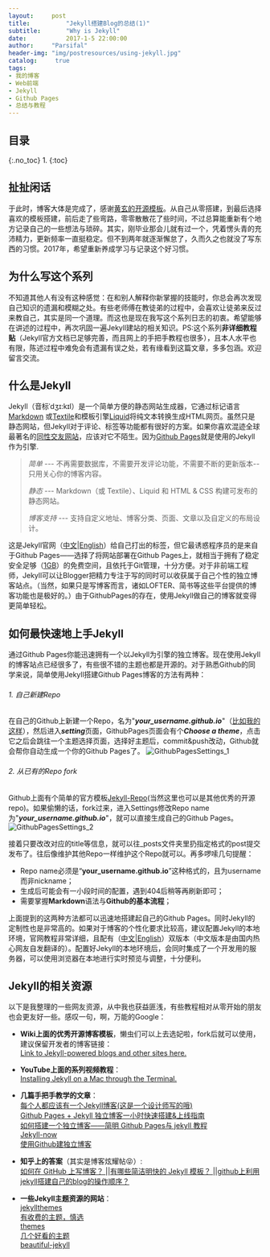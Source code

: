 ```yaml
---
layout:		post
title:			"Jekyll搭建Blog的总结(1)"
subtitle:		"Why is Jekyll"
date:			2017-1-5 22:00:00
author:		"Parsifal"
header-img:	"img/postresources/using-jekyll.jpg"
catalog:     true
tags:
- 我的博客 
- Web前端
- Jekyll 
- Github Pages 
- 总结与教程
---
```


## 目录
{:.no_toc}
1. 
{:toc}

## 扯扯闲话
  于此时，博客大体是完成了，感谢[黄玄的开源模板](https://github.com/Huxpro/huxpro.github.io)。从自己从零搭建，到最后选择喜欢的模板搭建，前后走了些弯路，零零散散花了些时间，不过总算能重新有个地方记录自己的一些想法与琐碎。其实，刚毕业那会儿就有过一个，凭着愣头青的充沛精力，更新频率一直挺稳定。但不到两年就逐渐懈怠了，久而久之也就没了写东西的习惯。2017年，希望重新养成学习与记录这个好习惯。
 
## 为什么写这个系列
  不知道其他人有没有这种感觉：在和别人解释你新掌握的技能时，你总会再次发现自己知识的遗漏和模糊之处。有些老师傅在教徒弟的过程中，会喜欢让徒弟来反过来教自己，其实是同一个道理。而这也是现在我写这个系列日志的初衷。希望能够在讲述的过程中，再次巩固一遍Jekyll建站的相关知识。PS:这个系列**非详细教程贴**（Jekyll官方文档已足够完善，而且网上的手把手教程也很多），且本人水平也有限，陈述过程中难免会有遗漏有误之处，若有缘看到这篇文章，多多包涵。欢迎留言交流。
## 什么是Jekyll
Jekyll（音标ˈdʒɪ:kɪl）是一个简单方便的静态网站生成器，它通过标记语言[Markdown](https://zh.wikipedia.org/wiki/Markdown) 或[Textile](https://zh.wikipedia.org/wiki/Textile)和模板引擎[Liquid](https://zh.wikipedia.org/wiki/Liquid)将纯文本转换生成HTML网页。虽然只是静态网站，但Jekyll对于评论、标签等功能都有很好的方案。如果你喜欢混迹全球最著名的[同性交友网站](https://github.com)，应该对它不陌生。因为[Github Pages](https://pages.github.com/)就是使用的Jekyll作为引擎.
> *简单* --- 不再需要数据库，不需要开发评论功能，不需要不断的更新版本--只用关心你的博客内容。  
>   				
> *静态* --- Markdown（或 Textile）、Liquid 和 HTML & CSS 构建可发布的静态网站。    
> 
> *博客支持* --- 支持自定义地址、博客分类、页面、文章以及自定义的布局设计。  

这是Jekyll官网（[中文](http://jekyllcn.com/)|[English](https://jekyllrb.com/)）给自己打出的标签，但它最诱惑程序员的是来自于Github Pages——选择了将网站部署在Github Pages上，就相当于拥有了稳定安全足够（[1GB](https://help.github.com/articles/what-is-my-disk-quota/)）的免费空间，且依托于Git管理，十分方便。对于非前端工程师，Jekyll可以让Blogger把精力专注于写的同时可以收获属于自己个性的独立博客站点。（当然，如果只是写博客而言，诸如LOFTER、简书等这些平台提供的博客功能也是极好的。）由于GithubPages的存在，使用Jekyll做自己的博客就变得更简单轻松。
## 如何最快速地上手Jekyll
通过Github Pages你能迅速拥有一个以Jekyll为引擎的独立博客。现在使用Jekyll的博客站点已经很多了，有些很不错的主题也都是开源的。对于熟悉Github的同学来说，简单使用Jekyll搭建Github Pages博客的方法有两种：

###### 1. 自己新建Repo
在自己的Github上新建一个Repo，名为"***your_username.github.io***"（[比如我的这样](https://github.com/ParsifalC/parsifalc.github.io)），然后进入***setting***页面，GithubPages页面会有个***Choose a theme***，点击它之后会跳往一个主题选择页面，选择好主题后，commit&push改动，Github就会帮你自动生成一个你的Github Pages了。
 ![GithubPagesSettings_1](http://ojg3xdx9d.bkt.clouddn.com//1483859445.png)

###### 2. 从已有的Repo fork
Github上面有个简单的官方模板[Jekyll-Repo](https://github.com/jekyll/jekyll)(当然这里也可以是其他优秀的开源repo)。如果偷懒的话，fork过来，进入Settings修改Repo name为"***your_username.github.io***"，就可以直接生成自己的Github Pages。
![GithubPagesSettings_2](http://ojg3xdx9d.bkt.clouddn.com//1483858856.png)

接着只要改改对应的title等信息，就可以往_posts文件夹里扔指定格式的post提交发布了。往后像维护其他Repo一样维护这个Repo就可以。再多啰嗦几句提醒：		

- Repo name必须是“**your_username.github.io**”这种格式的，且为username而非nickname；  
- 生成后可能会有一小段时间的配置，遇到404后稍等再刷新即可；   
- 需要掌握**Markdown**语法与**Github的基本流程**；    


上面提到的这两种方法都可以迅速地搭建起自己的Github Pages。同时Jekyll的定制性也是非常高的。如果对于博客的个性化要求比较高，建议配置Jekyll的本地环境，官网教程非常详细，且配有（[中文](http://jekyllcn.com/)|[English](https://jekyllrb.com/)）双版本（中文版本是由国内热心网友自发翻译的）。配置好Jekyll的本地环境后，会同时集成了一个开发用的服务器，可以使用浏览器在本地进行实时预览与调整，十分便利。	
## Jekyll的相关资源   	
以下是我整理的一些网友资源，从中我也获益匪浅，有些教程相对从零开始的朋友也会更友好一些。感叹一句，啊，万能的Google：

- **Wiki上面的优秀开源博客模板**，懒虫们可以上去选妃啦，fork后就可以使用，建议保留开发者的博客链接：    
[Link to Jekyll-powered blogs and other sites here.](https://github.com/jekyll/jekyll/wiki/sites)   
- **YouTube上面的系列视频教程**：	      
[Installing Jekyll on a Mac through the Terminal.
](https://www.youtube.com/playlist?list=PLWjCJDeWfDdfVEcLGAfdJn_HXyM4Y7_k-)   
- **几篇手把手教学的文章**：    
[每个人都应该有一个Jekyll博客(这是一个设计师写的哦)](http://www.jianshu.com/p/ca8dba93ebd5)    
[Github Pages + Jekyll 独立博客一小时快速搭建&上线指南](http://playingfingers.com/2016/03/26/build-a-blog/)    
[如何搭建一个独立博客——简明 Github Pages与 jekyll 教程](http://www.cnfeat.com/blog/2014/05/10/how-to-build-a-blog/)    
[Jekyll-now](https://github.com/barryclark/jekyll-now)    
[使用Github建独立博客](https://beiyuu.com/github-pages)       

- **知乎上的答案**（其实是博客炫耀帖😝）:    
 [如何在 GitHub 上写博客？
](https://www.zhihu.com/question/20962496)||[有哪些简洁明快的 Jekyll 模板？
](https://www.zhihu.com/question/20223939)||[github上利用jekyll搭建自己的blog的操作顺序？
](https://www.zhihu.com/question/30018945)    
- **一些Jekyll主题资源的网站**：    
[jekyllthemes](http://jekyllthemes.org/)    
[有收费的主题，慎选](https://jekyllthemes.io/)    
[themes](http://themes.jekyllrc.org/)    
[几个好看的主题](http://www.zhanxin.info/themes.html)    
[beautiful-jekyll](https://github.com/daattali/beautiful-jekyll)


